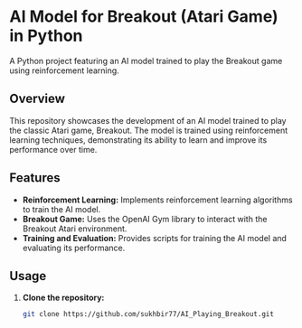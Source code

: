 # AI Model for Breakout (Atari Game) in Python

A Python project featuring an AI model trained to play the Breakout game using reinforcement learning.

## Overview

This repository showcases the development of an AI model trained to play the classic Atari game, Breakout. The model is trained using reinforcement learning techniques, demonstrating its ability to learn and improve its performance over time.

## Features

- **Reinforcement Learning:** Implements reinforcement learning algorithms to train the AI model.
- **Breakout Game:** Uses the OpenAI Gym library to interact with the Breakout Atari environment.
- **Training and Evaluation:** Provides scripts for training the AI model and evaluating its performance.

## Usage

1. **Clone the repository:**
   ```bash
   git clone https://github.com/sukhbir77/AI_Playing_Breakout.git
